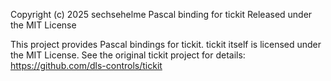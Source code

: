 Copyright (c) 2025 sechsehelme
Pascal binding for tickit
Released under the MIT License

This project provides Pascal bindings for tickit.
tickit itself is licensed under the MIT License.
See the original tickit project for details: https://github.com/dls-controls/tickit
